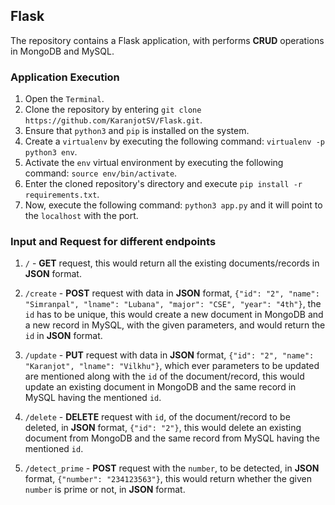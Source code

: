 ## Flask

The repository contains a Flask application, with performs **CRUD** operations in MongoDB and MySQL.

### Application Execution

  1. Open the `Terminal`.
  2. Clone the repository by entering `git clone https://github.com/KaranjotSV/Flask.git`.
  3. Ensure that `python3` and `pip` is installed on the system.
  4. Create a `virtualenv` by executing the following command: `virtualenv -p python3 env`.
  5. Activate the `env` virtual environment by executing the following command: `source env/bin/activate`.
  6. Enter the cloned repository's directory and execute `pip install -r requirements.txt`.
  7. Now, execute the following command: `python3 app.py` and it will point to the `localhost` with the port.

### Input and Request for different endpoints

  1. `/` - **GET** request, this would return all the existing documents/records in **JSON** format.
  
  2. `/create` - **POST** request with data in **JSON** format, `{"id": "2", "name": "Simranpal", "lname": "Lubana", "major": "CSE", "year": "4th"}`, the `id` has to be unique, this would create a new document in MongoDB and a new record in MySQL, with the given parameters, and would return the `id` in **JSON** format.
  
  3. `/update` - **PUT** request with data in **JSON** format, `{"id": "2", "name": "Karanjot", "lname": "Vilkhu"}`, which ever parameters to be updated are mentioned along with the `id` of the document/record, this would update an existing document in MongoDB and the same record in MySQL having the mentioned `id`.
  
  4. `/delete` - **DELETE** request with `id`, of the document/record to be deleted, in **JSON** format, `{"id": "2"}`, this would delete an existing document from MongoDB and the same record from MySQL having the mentioned `id`.
  
  5. `/detect_prime` - **POST** request with the `number`, to be detected, in **JSON** format, `{"number": "234123563"}`, this would return whether the given `number` is prime or not, in **JSON** format.
  
